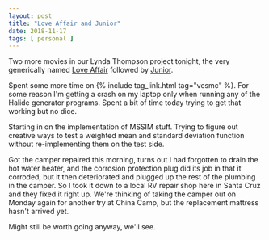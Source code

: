 ```yaml
---
layout: post
title: "Love Affair and Junior"
date: 2018-11-17
tags: [ personal ]
---
```


Two more movies in our Lynda Thompson project tonight, the very generically
named [Love Affair](https://en.wikipedia.org/wiki/Love_Affair_%281994_film%29)
followed by [Junior](https://en.wikipedia.org/wiki/Junior_%281994_film%29).

Spent some more time on {% include tag_link.html tag="vcsmc" %}. For some reason
I'm getting a crash on my laptop only when running any of the Halide generator
programs. Spent a bit of time today trying to get that working but no dice.

Starting in on the implementation of MSSIM stuff. Trying to figure out creative
ways to test a weighted mean and standard deviation function without
re-implementing them on the test side.

Got the camper repaired this morning, turns out I had forgotten to drain the
hot water heater, and the corrosion protection plug did its job in that it
corroded, but it then deteriorated and plugged up the rest of the plumbing in
the camper. So I took it down to a local RV repair shop here in Santa Cruz and
they fixed it right up. We're thinking of taking the camper out on Monday again
for another try at China Camp, but the replacement mattress hasn't arrived yet.

Might still be worth going anyway, we'll see.

